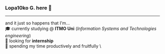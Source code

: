 ### **Lopa10ko G.** here 👋 
-----------------------------------------------------------------------------------
and it just so happens that I'm...\
🎓 currently studying @ **ITMO Uni** (*Information Systems and Technologies engineering*)\
🔭 looking for **internship** \
🌱 spending my time productively and fruitfully \
<!-- ⚡ Fun fact: check Fredi's profile to figure out where the inspiration comes from  -->


<!-- <div align="center">
   <img src="https://github.com/Lopa10ko/Lopa10ko/blob/main/main_00001.svg" />
</div> -->
